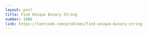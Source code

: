 ```yaml
---
layout: post
title: Find Unique Binary String
number: 1980
link: https://leetcode.com/problems/find-unique-binary-string
---
```

